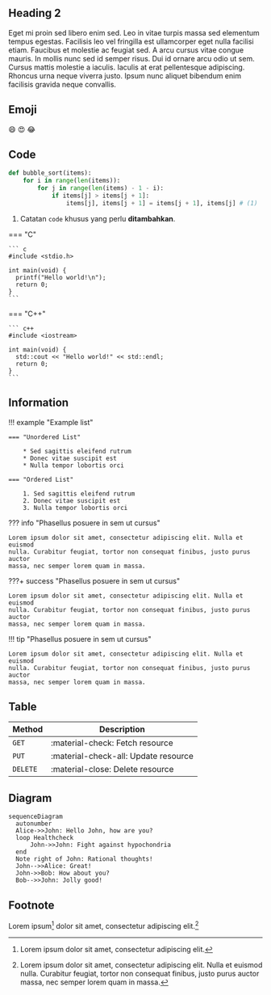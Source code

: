 ## Heading 2
Eget mi proin sed libero enim sed. Leo in vitae turpis massa sed elementum
tempus egestas. Facilisis leo vel fringilla est ullamcorper eget nulla facilisi
etiam. Faucibus et molestie ac feugiat sed. A arcu cursus vitae congue mauris.
In mollis nunc sed id semper risus. Dui id ornare arcu odio ut sem. Cursus
mattis molestie a iaculis. Iaculis at erat pellentesque adipiscing. Rhoncus urna
neque viverra justo. Ipsum nunc aliquet bibendum enim facilisis gravida neque
convallis.

## Emoji

:smile:
:heart_eyes:
:joy:

## Code

``` python title="bubble_sort.py" linenums="1"
def bubble_sort(items):
    for i in range(len(items)):
        for j in range(len(items) - 1 - i):
            if items[j] > items[j + 1]:
                items[j], items[j + 1] = items[j + 1], items[j] # (1)
```

1. Catatan `code` khusus yang perlu __ditambahkan__.

=== "C"

    ``` c
    #include <stdio.h>

    int main(void) {
      printf("Hello world!\n");
      return 0;
    }
    ```

=== "C++"

    ``` c++
    #include <iostream>

    int main(void) {
      std::cout << "Hello world!" << std::endl;
      return 0;
    }
    ```

## Information

!!! example "Example list"

    === "Unordered List"

        * Sed sagittis eleifend rutrum
        * Donec vitae suscipit est
        * Nulla tempor lobortis orci

    === "Ordered List"

        1. Sed sagittis eleifend rutrum
        2. Donec vitae suscipit est
        3. Nulla tempor lobortis orci

??? info "Phasellus posuere in sem ut cursus"

    Lorem ipsum dolor sit amet, consectetur adipiscing elit. Nulla et euismod
    nulla. Curabitur feugiat, tortor non consequat finibus, justo purus auctor
    massa, nec semper lorem quam in massa.

???+ success "Phasellus posuere in sem ut cursus"

    Lorem ipsum dolor sit amet, consectetur adipiscing elit. Nulla et euismod
    nulla. Curabitur feugiat, tortor non consequat finibus, justo purus auctor
    massa, nec semper lorem quam in massa.

!!! tip "Phasellus posuere in sem ut cursus"

    Lorem ipsum dolor sit amet, consectetur adipiscing elit. Nulla et euismod
    nulla. Curabitur feugiat, tortor non consequat finibus, justo purus auctor
    massa, nec semper lorem quam in massa.

## Table

| Method      | Description                          |
| ----------- | ------------------------------------ |
| `GET`       | :material-check:     Fetch resource  |
| `PUT`       | :material-check-all: Update resource |
| `DELETE`    | :material-close:     Delete resource |

## Diagram

``` mermaid
sequenceDiagram
  autonumber
  Alice->>John: Hello John, how are you?
  loop Healthcheck
      John->>John: Fight against hypochondria
  end
  Note right of John: Rational thoughts!
  John-->>Alice: Great!
  John->>Bob: How about you?
  Bob-->>John: Jolly good!
```

## Footnote

Lorem ipsum[^1] dolor sit amet, consectetur adipiscing elit.[^2]

[^1]: Lorem ipsum dolor sit amet, consectetur adipiscing elit.
[^2]:
    Lorem ipsum dolor sit amet, consectetur adipiscing elit. Nulla et euismod
    nulla. Curabitur feugiat, tortor non consequat finibus, justo purus auctor
    massa, nec semper lorem quam in massa.

